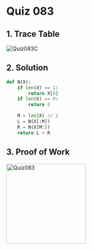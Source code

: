 # Quiz 083

## 1. Trace Table

![Quiz083C](https://github.com/user-attachments/assets/5bcdb606-47cd-4244-bb37-734d6c8acce7)

## 2. Solution

```.py
def N(X):
    if len(X) == 1:
        return X[0]
    if len(X) == 0:
        return 0

    M = len(X) // 2
    L = N(X[:M])
    R = N(X[M:])
    return L + R
```

## 3. Proof of Work

<img width="209" alt="Quiz083" src="https://github.com/user-attachments/assets/f970c9b4-cd61-422f-84cf-532f8f5cf700">
